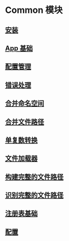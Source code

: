 # Common 模块
## [安装](/cn/manual/common/installation)
## [App 基础](/cn/manual/common/app_basics)
## [配置管理](/cn/manual/common/configuration_management)
## [错误处理](/cn/manual/common/error_handling)
## [合并命名空间](/cn/manual/common/combining_namespaces)
## [合并文件路径](/cn/manual/common/combining_file_paths)
## [单复数转换](/cn/manual/common/pluralization_and_singularization)
## [文件加载器](/cn/manual/common/file_loaders)
## [构建完整的文件路径](/cn/manual/common/building_file_full_paths)
## [识别完整的文件路径](/cn/manual/common/recognizing_file_full_paths)
## [注册表基础](/cn/manual/common/registry_basics)
## [配置](/cn/manual/common/configuration)
